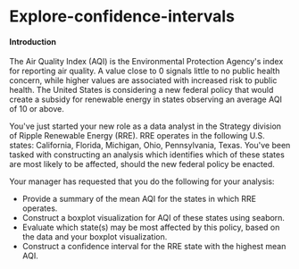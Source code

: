 # Explore-confidence-intervals

#### Introduction
The Air Quality Index (AQI) is the Environmental Protection Agency's index for reporting air quality. A value close to 0 signals little to no public health concern, while higher values are associated with increased risk to public health. The United States is considering a new federal policy that would create a subsidy for renewable energy in states observing an average AQI of 10 or above.

You've just started your new role as a data analyst in the Strategy division of Ripple Renewable Energy (RRE). RRE operates in the following U.S. states: California, Florida, Michigan, Ohio, Pennsylvania, Texas. You've been tasked with constructing an analysis which identifies which of these states are most likely to be affected, should the new federal policy be enacted.

Your manager has requested that you do the following for your analysis:

* Provide a summary of the mean AQI for the states in which RRE operates.
* Construct a boxplot visualization for AQI of these states using seaborn.
* Evaluate which state(s) may be most affected by this policy, based on the data and your boxplot visualization.
* Construct a confidence interval for the RRE state with the highest mean AQI.
